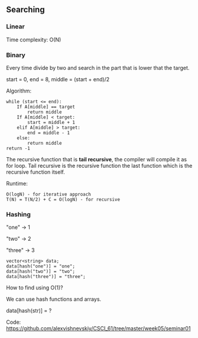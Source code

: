 ## Searching
### Linear
Time complexity: O(N)
### Binary
Every time divide by two and search in the part that is lower that the target.

start = 0, end = 8, middle = (start + end)/2

Algorithm:

    while (start <= end):
        If A[middle] == target
            return middle
        If A[middle] < target:
            start = middle + 1
        elif A[middle] > target:
            end = middle - 1
        else:
            return middle
    return -1

The recursive function that is **tail recursive**, the compiler will compile it as for loop. Tail recursive is the recursive function the last function which is the recursive function itself.

Runtime:

    O(logN) - for iterative approach
    T(N) = T(N/2) + C = O(logN) - for recursive

### Hashing
"one" -> 1

"two" -> 2

"three" -> 3

    vector<string> data;
    data[hash("one")] = "one";
    data[hash("two")] = "two";
    data[hash("three")] = "three";

How to find using O(1)?

We can use hash functions and arrays.

data[hash(str)] = ?

Code: https://github.com/alexvishnevskiy/CSCI_61/tree/master/week05/seminar01